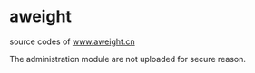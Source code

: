 # aweight
source codes of www.aweight.cn

The administration module are not uploaded for secure reason.
